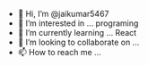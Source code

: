 - 👋 Hi, I’m @jaikumar5467
- 👀 I’m interested in ... programing
- 🌱 I’m currently learning ... React   
- 💞️ I’m looking to collaborate on ...
- 📫 How to reach me ...

<!---
jaikumar5467/jaikumar5467 is a ✨ special ✨ repository because its `README.md` (this file) appears on your GitHub profile.
You can click the Preview link to take a look at your changes.
--->
